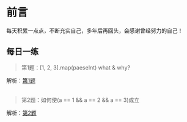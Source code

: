# 前言

每天积累一点点，不断充实自己，多年后再回头，会感谢曾经努力的自己！


## 每日一练
> 第1题：[1, 2, 3].map(paeseInt) what & why?   

解析：[第1题](https://github.com/fuhangyy/JavaScrip-Blog/issues/1)
<br/><br/>        
> 第2题：如何使(a == 1 && a == 2 && a == 3)成立

解析：[第2题](https://github.com/fuhangyy/JavaScrip-Blog/issues/2)


